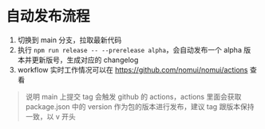 # 自动发布流程

1. 切换到 main 分支，拉取最新代码
2. 执行 `npm run release -- --prerelease alpha`，会自动发布一个 alpha 版本并更新版号，生成对应的 changelog
3. workflow 实时工作情况可以在 https://github.com/nomui/nomui/actions 查看

> 说明 main 上提交 tag 会触发 github 的 actions，actions 里面会获取 package.json 中的 version 作为包的版本进行发布，建议 tag 跟版本保持一致，以 v 开头
